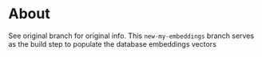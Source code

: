 # About
See original branch for original info. This `new-my-embeddings` branch serves as the build step to populate the database embeddings vectors
